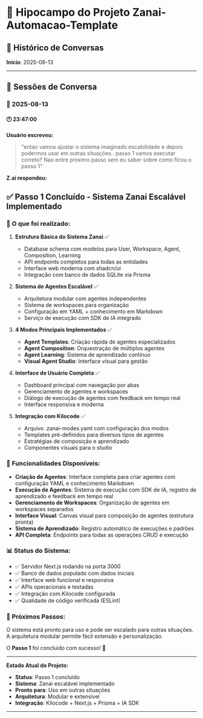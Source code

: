 # 🧠 Hipocampo do Projeto Zanai-Automacao-Template

## 📝 Histórico de Conversas

**Início**: 2025-08-13

---

## 📝 Sessões de Conversa

### 📅 2025-08-13

#### 🕐 23:47:00

**Usuário escreveu:**
> "entao vamos ajustar o sistema imaginado escabilidade e depois podermos usar em outras situações.. passo 1 vamos executar correto? Nao entre proximo passo sem eu saber sobre como ficou o passo 1"

**Z.ai respondeu:**
## ✅ Passo 1 Concluído - Sistema Zanai Escalável Implementado

### 🎯 O que foi realizado:

1. **Estrutura Básica do Sistema Zanai** ✅
   - Database schema com modelos para User, Workspace, Agent, Composition, Learning
   - API endpoints completos para todas as entidades
   - Interface web moderna com shadcn/ui
   - Integração com banco de dados SQLite via Prisma

2. **Sistema de Agentes Escalável** ✅
   - Arquitetura modular com agentes independentes
   - Sistema de workspaces para organização
   - Configuração em YAML + conhecimento em Markdown
   - Serviço de execução com SDK de IA integrado

3. **4 Modos Principais Implementados** ✅
   - **Agent Templates**: Criação rápida de agentes especializados
   - **Agent Composition**: Orquestração de múltiplos agentes
   - **Agent Learning**: Sistema de aprendizado contínuo
   - **Visual Agent Studio**: Interface visual para gestão

4. **Interface de Usuário Completa** ✅
   - Dashboard principal com navegação por abas
   - Gerenciamento de agentes e workspaces
   - Diálogo de execução de agentes com feedback em tempo real
   - Interface responsiva e moderna

5. **Integração com Kilocode** ✅
   - Arquivo .zanai-modes.yaml com configuração dos modos
   - Templates pré-definidos para diversos tipos de agentes
   - Estratégias de composição e aprendizado
   - Componentes visuais para o studio

### 🚀 Funcionalidades Disponíveis:

- **Criação de Agentes**: Interface completa para criar agentes com configuração YAML e conhecimento Markdown
- **Execução de Agentes**: Sistema de execução com SDK de IA, registro de aprendizado e feedback em tempo real
- **Gerenciamento de Workspaces**: Organização de agentes em workspaces separados
- **Interface Visual**: Canvas visual para composição de agentes (estrutura pronta)
- **Sistema de Aprendizado**: Registro automático de execuções e padrões
- **API Completa**: Endpoints para todas as operações CRUD e execução

### 📊 Status do Sistema:
- ✅ Servidor Next.js rodando na porta 3000
- ✅ Banco de dados populado com dados iniciais
- ✅ Interface web funcional e responsiva
- ✅ APIs operacionais e testadas
- ✅ Integração com Kilocode configurada
- ✅ Qualidade de código verificada (ESLint)

### 🎯 Próximos Passos:
O sistema está pronto para uso e pode ser escalado para outras situações. A arquitetura modular permite fácil extensão e personalização.

O **Passo 1** foi concluído com sucesso! 🎉

---

**Estado Atual do Projeto:**
- **Status**: Passo 1 concluído
- **Sistema**: Zanai escalável implementado
- **Pronto para**: Uso em outras situações
- **Arquitetura**: Modular e extensível
- **Integração**: Kilocode + Next.js + Prisma + IA SDK

---